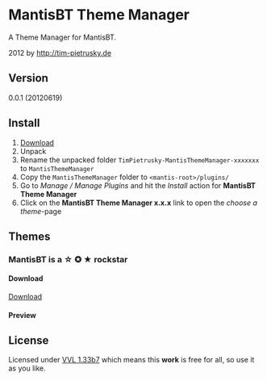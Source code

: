 # MantisBT Theme Manager

A Theme Manager for MantisBT.

2012 by http://tim-pietrusky.de

## Version

0.0.1 (20120619)

## Install

1. [Download](http://github.com/TimPietrusky/MantisThemeManager/zipball/master)
2. Unpack
3. Rename the unpacked folder `TimPietrusky-MantisThemeManager-xxxxxxx` to `MantisThemeManager`
4. Copy the `MantisThemeManager` folder to `<mantis-root>/plugins/`
5. Go to *Manage / Manage Plugins* and hit the *Install* action for **MantisBT Theme Manager**
6. Click on the **MantisBT Theme Manager x.x.x** link to open the *choose a theme*-page

## Themes

### MantisBT is a ☆ ✪ ★ rockstar

#### Download
[Download](http://github.com/TimPietrusky/MantisThemeManager/zipball/master)

#### Preview


## License

Licensed under [VVL 1.33b7](http://tim-pietrusky.de/license) which means this **work** is free for all, so use it as you like.